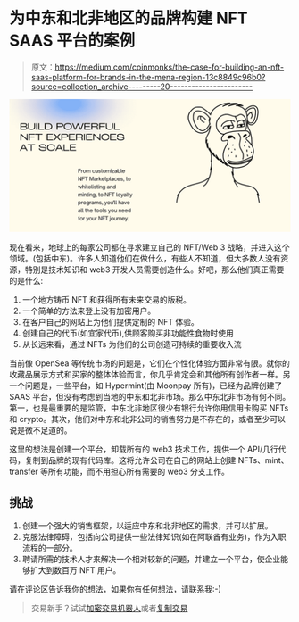 # 为中东和北非地区的品牌构建 NFT SAAS 平台的案例

> 原文：<https://medium.com/coinmonks/the-case-for-building-an-nft-saas-platform-for-brands-in-the-mena-region-13c8849c96b0?source=collection_archive---------20----------------------->

![](img/bdafa2bd9ed347f8f9e714a77e19622c.png)

现在看来，地球上的每家公司都在寻求建立自己的 NFT/Web 3 战略，并进入这个领域。(包括中东)。许多人知道他们在做什么，有些人不知道，但大多数人没有资源，特别是技术知识和 web3 开发人员需要创造什么。好吧，那么他们真正需要的是什么:

1.  一个地方铸币 NFT 和获得所有未来交易的版税。
2.  一个简单的方法来登上没有加密用户。
3.  在客户自己的网站上为他们提供定制的 NFT 体验。
4.  创建自己的代币(如宜家代币),供顾客购买非功能性食物时使用
5.  从长远来看，通过 NFTs 为他们的公司创造可持续的重要收入流

当前像 OpenSea 等传统市场的问题是，它们在个性化体验方面非常有限。就你的收藏品展示方式和买家的整体体验而言，你几乎肯定会和其他所有创作者一样。另一个问题是，一些平台，如 Hypermint(由 Moonpay 所有)，已经为品牌创建了 SAAS 平台，但没有考虑到当地的中东和北非市场。那么中东北非市场有何不同。第一，也是最重要的是监管，中东北非地区很少有银行允许你用信用卡购买 NFTs 和 crypto。其次，他们对中东和北非公司的销售努力是不存在的，或者至少可以说是微不足道的。

这里的想法是创建一个平台，卸载所有的 web3 技术工作，提供一个 API/几行代码，复制到品牌的现有代码库。这将允许公司在自己的网站上创建 NFTs、mint、transfer 等所有功能，而不用担心所有需要的 web3 分支工作。

## 挑战

1.  创建一个强大的销售框架，以适应中东和北非地区的需求，并可以扩展。
2.  克服法律障碍，包括向公司提供一些法律知识(如在阿联酋有业务)，作为入职流程的一部分。
3.  聘请所需的技术人才来解决一个相对较新的问题，并建立一个平台，使企业能够扩大到数百万 NFT 用户。

请在评论区告诉我你的想法，如果你有任何想法，请联系我:-)

> 交易新手？试试[加密交易机器人](/coinmonks/crypto-trading-bot-c2ffce8acb2a)或者[复制交易](/coinmonks/top-10-crypto-copy-trading-platforms-for-beginners-d0c37c7d698c)